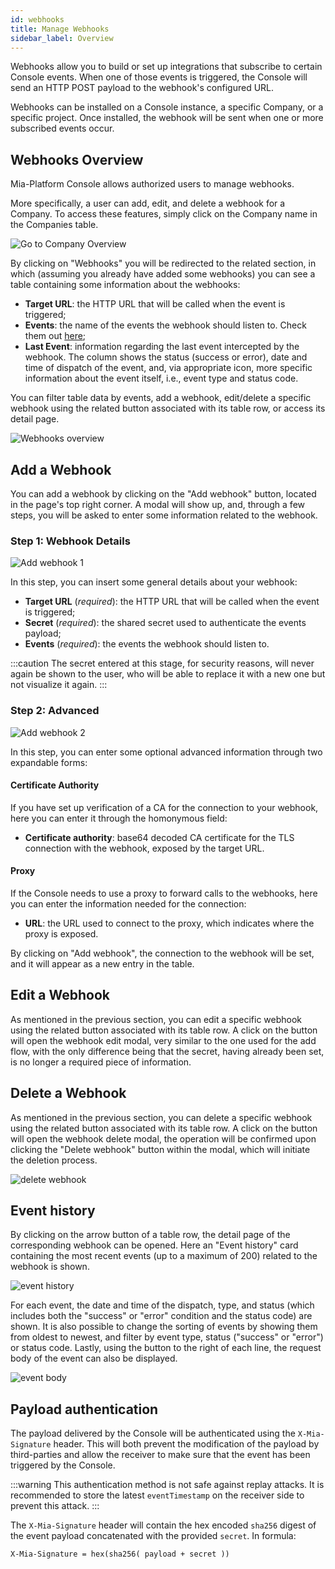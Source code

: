 ```yaml
---
id: webhooks
title: Manage Webhooks
sidebar_label: Overview
---
```


Webhooks allow you to build or set up integrations that subscribe to certain Console events. 
When one of those events is triggered, the Console will send an HTTP POST payload to the webhook's configured URL.

Webhooks can be installed on a Console instance, a specific Company, or a specific project. 
Once installed, the webhook will be sent when one or more subscribed events occur.

## Webhooks Overview

Mia-Platform Console allows authorized users to manage webhooks. 

More specifically, a user can add, edit, and delete a webhook for a Company. To access these features, simply click on the Company name in the Companies table.

![Go to Company Overview](img/go-to-company-overview.png)

By clicking on "Webhooks" you will be redirected to the related section, in which (assuming you already have added some webhooks) you can see a table containing some information about the webhooks:

* **Target URL**: the HTTP URL that will be called when the event is triggered;
* **Events**: the name of the events the webhook should listen to. Check them out [here](/console/company-configuration/events.mdx);
* **Last Event**: information regarding the last event intercepted by the webhook. The column shows the status (success or error), date and time of dispatch of the event, and, via appropriate icon, more specific information about the event itself, i.e., event type and status code.

You can filter table data by events, add a webhook, edit/delete a specific webhook using the related button associated with its table row, or access its detail page.

![Webhooks overview](img/webhooks-overview.png)

## Add a Webhook

You can add a webhook by clicking on the "Add webhook" button, located in the page's top right corner. A modal will show up, and, through a few steps, you will be asked to enter some information related to the webhook.

### Step 1: Webhook Details

![Add webhook 1](img/add-webhook-1.png)

In this step, you can insert some general details about your webhook:

* **Target URL** (*required*): the HTTP URL that will be called when the event is triggered;
* **Secret** (*required*): the shared secret used to authenticate the events payload;
* **Events** (*required*): the events the webhook should listen to.

:::caution
The secret entered at this stage, for security reasons, will never again be shown to the user, who will be able to replace it with a new one but not visualize it again.
:::

### Step 2: Advanced

![Add webhook 2](img/add-webhook-2.png)

In this step, you can enter some optional advanced information through two expandable forms:

#### Certificate Authority

If you have set up verification of a CA for the connection to your webhook, here you can enter it through the homonymous field:

* **Certificate authority**: base64 decoded CA certificate for the TLS connection with the webhook, exposed by the target URL.

#### Proxy

If the Console needs to use a proxy to forward calls to the webhooks, here you can enter the information needed for the connection:

* **URL**: the URL used to connect to the proxy, which indicates where the proxy is exposed.

By clicking on "Add webhook", the connection to the webhook will be set, and it will appear as a new entry in the table.

## Edit a Webhook

As mentioned in the previous section, you can edit a specific webhook using the related button associated with its table row.
A click on the button will open the webhook edit modal, very similar to the one used for the add flow, with the only difference being that the secret, having already been set, is no longer a required piece of information.

## Delete a Webhook

As mentioned in the previous section, you can delete a specific webhook using the related button associated with its table row.
A click on the button will open the webhook delete modal, the operation will be confirmed upon clicking the "Delete webhook" button within the modal, which will initiate the deletion process.

![delete webhook](./img/delete-webhook.png)

## Event history

By clicking on the arrow button of a table row, the detail page of the corresponding webhook can be opened. Here an "Event history" card containing the most recent events (up to a maximum of 200) related to the webhook is shown.

![event history](./img/event-history.png)

For each event, the date and time of the dispatch, type, and status (which includes both the "success" or "error" condition and the status code) are shown. It is also possible to change the sorting of events by showing them from oldest to newest, and filter by event type, status ("success" or "error") or status code.
Lastly, using the button to the right of each line, the request body of the event can also be displayed.

![event body](./img/event-body.png)

## Payload authentication

The payload delivered by the Console will be authenticated using the `X-Mia-Signature` header. This will both prevent the modification of the payload by third-parties and allow the receiver to make sure that the event has been triggered by the Console.

:::warning
This authentication method is not safe against replay attacks. 
It is recommended to store the latest `eventTimestamp` on the receiver side to prevent this attack.
:::

The `X-Mia-Signature` header will contain the hex encoded `sha256` digest of the event payload concatenated with the provided `secret`. In formula:

```
X-Mia-Signature = hex(sha256( payload + secret ))
```
